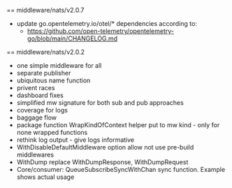 == middleware/nats/v2.0.7
* update go.opentelemetry.io/otel/* dependencies according to:
    * https://github.com/open-telemetry/opentelemetry-go/blob/main/CHANGELOG.md

== middleware/nats/v2.0.2
* one simple middleware for all
* separate publisher
* ubiquitous name function
* privent races
* dashboard fixes
* simplified mw signature for both sub and pub approaches
* coverage for logs
* baggage flow
* package function WrapKindOfContext helper put to mw kind - only for none wrapped functions
* rethink log output - give logs informative
* WithDisableDefaultMiddleware option allow not use pre-build middlewares
* WithDump replace WithDumpResponse, WithDumpRequest
* Core/consumer: QueueSubscribeSyncWithChan sync function. Example shows actual usage